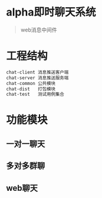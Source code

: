 # alpha即时聊天系统
> web消息中间件

# 工程结构
```markdown
chat-client 消息推送客户端
chat-server 消息推送服务端
chat-common 公共模块
chat-dist   打包模块
chat-test   测试用例集合

```


# 功能模块

## 一对一聊天


## 多对多群聊

## web聊天

